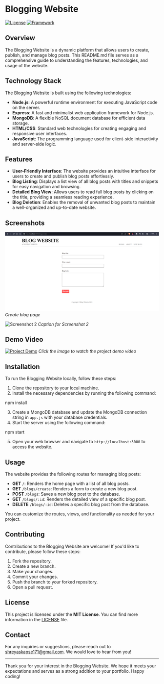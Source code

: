 # Blogging Website
[![License](https://img.shields.io/badge/license-MIT-blue.svg)](LICENSE)
[![Framework](https://img.shields.io/badge/Framework-Nodejs-green)](Framework)

## Overview

The Blogging Website is a dynamic platform that allows users to create, publish, and manage blog posts. This README.md file serves as a comprehensive guide to understanding the features, technologies, and usage of the website.

## Technology Stack

The Blogging Website is built using the following technologies:

- **Node.js**: A powerful runtime environment for executing JavaScript code on the server.
- **Express**: A fast and minimalist web application framework for Node.js.
- **MongoDB**: A flexible NoSQL document database for efficient data storage.
- **HTML/CSS**: Standard web technologies for creating engaging and responsive user interfaces.
- **JavaScript**: The programming language used for client-side interactivity and server-side logic.

## Features

- **User-Friendly Interface**: The website provides an intuitive interface for users to create and publish blog posts effortlessly.
- **Blog Listing**: Displays a list view of all blog posts with titles and snippets for easy navigation and browsing.
- **Detailed Blog View**: Allows users to read full blog posts by clicking on the title, providing a seamless reading experience.
- **Blog Deletion**: Enables the removal of unwanted blog posts to maintain a well-organized and up-to-date website.

## Screenshots

![Screenshot 1](https://github.com/shreyas-kapse/Blog_Website/blob/main/Screenshots/Screenshot%202023-07-03%20220431.png)
*Create blog page*

![Screenshot 2](https://example.com/path/to/screenshot2.png)
*Caption for Screenshot 2*

## Demo Video

[![Project Demo](https://example.com/path/to/video-thumbnail.png)](https://example.com/path/to/demo-video.mp4)
*Click the image to watch the project demo video*

## Installation

To run the Blogging Website locally, follow these steps:

1. Clone the repository to your local machine.
2. Install the necessary dependencies by running the following command:

npm install

3. Create a MongoDB database and update the MongoDB connection string in `app.js` with your database credentials.
4. Start the server using the following command:

npm start

5. Open your web browser and navigate to `http://localhost:3000` to access the website.

## Usage

The website provides the following routes for managing blog posts:

- **GET** `/`: Renders the home page with a list of all blog posts.
- **GET** `/blogs/create`: Renders a form to create a new blog post.
- **POST** `/blogs`: Saves a new blog post to the database.
- **GET** `/blogs/:id`: Renders the detailed view of a specific blog post.
- **DELETE** `/blogs/:id`: Deletes a specific blog post from the database.

You can customize the routes, views, and functionality as needed for your project.

## Contributing

Contributions to the Blogging Website are welcome! If you'd like to contribute, please follow these steps:

1. Fork the repository.
2. Create a new branch.
3. Make your changes.
4. Commit your changes.
5. Push the branch to your forked repository.
6. Open a pull request.

## License

This project is licensed under the **MIT License**. You can find more information in the [LICENSE](https://example.com/path/to/license) file.

## Contact

For any inquiries or suggestions, please reach out to [shreyaskapse171@gmail.com](mailto:shreyaskapse171@gmail.com). We would love to hear from you!

---

Thank you for your interest in the Blogging Website. We hope it meets your expectations and serves as a strong addition to your portfolio. Happy coding!

